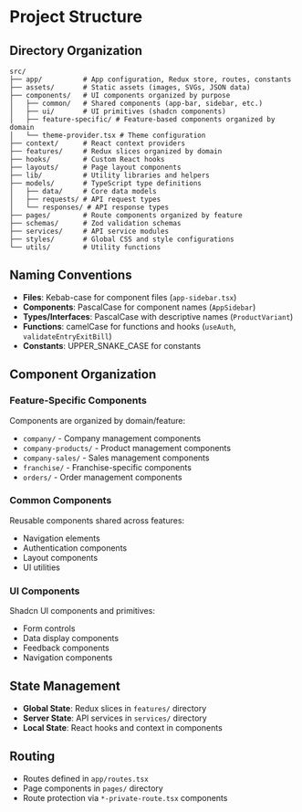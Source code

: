 # Project Structure

## Directory Organization

```
src/
├── app/          # App configuration, Redux store, routes, constants
├── assets/       # Static assets (images, SVGs, JSON data)
├── components/   # UI components organized by purpose
│   ├── common/   # Shared components (app-bar, sidebar, etc.)
│   ├── ui/       # UI primitives (shadcn components)
│   ├── feature-specific/ # Feature-based components organized by domain
│   └── theme-provider.tsx # Theme configuration
├── context/      # React context providers
├── features/     # Redux slices organized by domain
├── hooks/        # Custom React hooks
├── layouts/      # Page layout components
├── lib/          # Utility libraries and helpers
├── models/       # TypeScript type definitions
│   ├── data/     # Core data models
│   ├── requests/ # API request types
│   └── responses/ # API response types
├── pages/        # Route components organized by feature
├── schemas/      # Zod validation schemas
├── services/     # API service modules
├── styles/       # Global CSS and style configurations
└── utils/        # Utility functions
```

## Naming Conventions

- **Files**: Kebab-case for component files (`app-sidebar.tsx`)
- **Components**: PascalCase for component names (`AppSidebar`)
- **Types/Interfaces**: PascalCase with descriptive names (`ProductVariant`)
- **Functions**: camelCase for functions and hooks (`useAuth`, `validateEntryExitBill`)
- **Constants**: UPPER_SNAKE_CASE for constants

## Component Organization

### Feature-Specific Components
Components are organized by domain/feature:
- `company/` - Company management components
- `company-products/` - Product management components
- `company-sales/` - Sales management components
- `franchise/` - Franchise-specific components
- `orders/` - Order management components

### Common Components
Reusable components shared across features:
- Navigation elements
- Authentication components
- Layout components
- UI utilities

### UI Components
Shadcn UI components and primitives:
- Form controls
- Data display components
- Feedback components
- Navigation components

## State Management

- **Global State**: Redux slices in `features/` directory
- **Server State**: API services in `services/` directory
- **Local State**: React hooks and context in components

## Routing

- Routes defined in `app/routes.tsx`
- Page components in `pages/` directory
- Route protection via `*-private-route.tsx` components